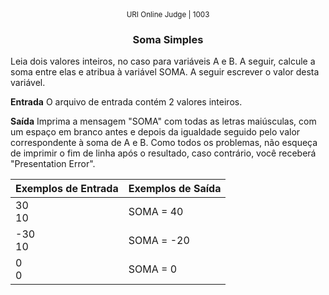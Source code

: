 <center>
	<small>URI Online Judge | 1003</small>
	<h3>Soma Simples</h3>
</center>

Leia dois valores inteiros, no caso para variáveis A e B. A seguir, calcule a soma entre elas e atribua à variável SOMA. A seguir escrever o valor desta variável.

**Entrada**
O arquivo de entrada contém 2 valores inteiros.

**Saída**
Imprima a mensagem "SOMA" com todas as letras maiúsculas, com um espaço em branco antes e depois da igualdade seguido pelo valor correspondente à soma de A e B. Como todos os problemas, não esqueça de imprimir o fim de linha após o resultado, caso contrário, você receberá "Presentation Error".

|  Exemplos de Entrada  | Exemplos de Saída  |
| :------------ | :------------ |
|  30 <br> 10   |   SOMA = 40   |
| -30 <br> 10   |   SOMA = -20  |
|   0 <br> 0  	 |   SOMA = 0    |









